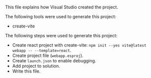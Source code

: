 This file explains how Visual Studio created the project.

The following tools were used to generate this project:
- create-vite

The following steps were used to generate this project:
- Create react project with create-vite: `npm init --yes vite@latest webapp -- --template=react`.
- Create project file (`webapp.esproj`).
- Create `launch.json` to enable debugging.
- Add project to solution.
- Write this file.
